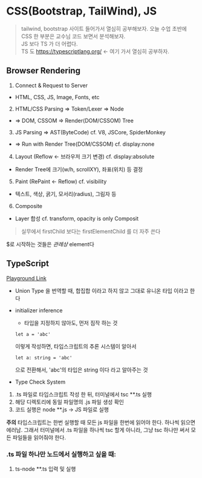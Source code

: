 # CSS(Bootstrap, TailWind), JS

> tailwind, bootstrap 사이트 들어가서 열심히 공부해보자.
> 오늘 수업 초반에 CSS 한 부분은 교수님 코드 보면서 분석해보자.   
> JS 보다 TS 가 더 어렵다.  
> TS 도 https://typescriptlang.org/ <- 여기 가서 열심히 공부하자. 

## Browser Rendering
1. Connect & Request to Server
  - HTML, CSS, JS, Image, Fonts, etc
2. HTML/CSS Parsing ⇒ Token/Lexer ⇒ Node
  - ⇒ DOM, CSSOM ⇒ Render(DOM/CSSOM) Tree
3. JS Parsing ⇒ AST(ByteCode)        cf. V8, JSCore, SpiderMonkey
  - ⇒ Run with Render Tree(DOM/CSSOM)     cf. display:none
4. Layout (Reflow ← 브라우저 크기 변경)       cf. display:absolute
  - Render Tree에 크기(w/h, scrollXY), 좌표(위치) 등 결정
5. Paint (RePaint ← Reflow)               cf. visibility
  - 텍스트, 색상, 굵기, 모서리(radius), 그림자 등
6. Composite                  
  - Layer 합성                   cf. transform, opacity is only Composit


> 실무에서 firstChild 보다는 firstElementChild 를 더 자주 쓴다

$로 시작하는 것들은 *관례상* element다 

## TypeScript

[Playground Link](https://www.typescriptlang.org/play/?#code/MYewdgzgLgBBBccoCcCWYDmMC8MDkAhgEbB4DcAUBAHQA2ApplABaUUOwCeiYArgLZF6ySpxwwAjACYAzJVCQQDOiAwAKCABoYnAJRkgA)

- Union Type 을 번역할 때, 합집합 이라고 하지 않고 그대로 유니온 타입 이라고 한다
- initializer inference
    - 타입을 지정하지 않아도, 먼저 짐작 하는 것
  ```
  let a = 'abc'
  ```
  이렇게 작성하면, 타입스크립트의 추론 시스템이 알아서
  ```
  let a: string = 'abc'
  ```
  으로 전환해서, 'abc'의 타입은 string 이다 라고 알아주는 것

- Type Check System

1. .ts 파일로 타입스크립트 작성 한 뒤, 터미널에서 tsc **.ts 실행
2. 해당 디렉토리에 동일 파일명의 .js 파일 생성 확인
3. 코드 실행은 node **.js -> JS 파일로 실행

**주의**
타입스크립트는 한번 실행할 때 모든 js 파일을 한번에 읽어야 한다. 하나씩 읽으면 에러남. 
그래서 터미널에서 .ts 파일을 하나씩 tsc 할게 아니라, 그냥 tsc 하나만 써서 모든 파일들을 읽어줘야 한다. 

### .ts 파일 하나만 노드에서 실행하고 싶을 때: 
1. ts-node **.ts 입력 및 실행






